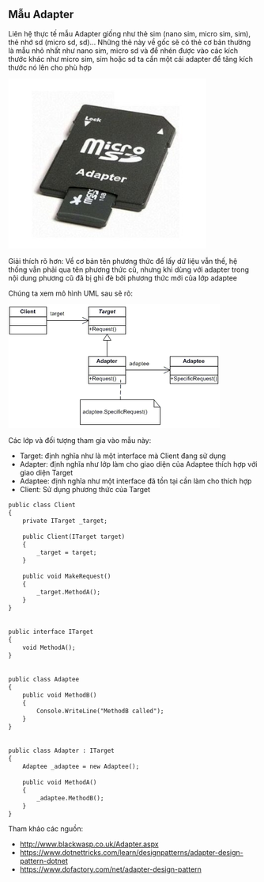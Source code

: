 ﻿## Mẫu Adapter

Liên hệ thực tế mẫu Adapter giống như thẻ sim (nano sim, micro sim, sim), thẻ nhớ sd (micro sd, sd)... 
Những thẻ này về gốc sẽ có thẻ cơ bản thường là mẫu nhỏ nhất như nano sim, micro sd và để nhén được vào các kích thước khác như micro sim, sim hoặc sd ta cần một cái adapter để tăng kích thước nó lên cho phù hợp

![Memory Adapter](images/memoryAdapter.jpg?raw=true "Memory Adapter")

Giải thích rõ hơn: Về cơ bản tên phương thức để lấy dữ liệu vẫn thế, hệ thống vẫn phải qua tên phương thức cũ, nhưng khi dùng với adapter trong nội dung phương cũ đã bị ghi đè bởi phương thức mới của lớp adaptee

Chúng ta xem mô hình UML sau sẽ rõ:

![UML Adapter](images/umlAdapter.gif?raw=true "UML Adapter")

Các lớp và đối tượng tham gia vào mẫu này:

- Target: định nghĩa như là một interface mà Client đang sử dụng
- Adapter: định nghĩa như lớp làm cho giao diện của Adaptee thích hợp với giao diện Target
- Adaptee: định nghĩa như một interface đã tồn tại cần làm cho thích hợp
- Client: Sử dụng phương thức của Target

```
public class Client
{
    private ITarget _target;
 
    public Client(ITarget target)
    {
        _target = target;
    }
 
    public void MakeRequest()
    {
        _target.MethodA();
    }
}
 
 
public interface ITarget
{
    void MethodA();
}
 
 
public class Adaptee
{
    public void MethodB()
    {
        Console.WriteLine("MethodB called");
    }
}
 
 
public class Adapter : ITarget
{
    Adaptee _adaptee = new Adaptee();
 
    public void MethodA()
    {
        _adaptee.MethodB();
    }
}
```

Tham khảo các nguồn:
- http://www.blackwasp.co.uk/Adapter.aspx
- https://www.dotnettricks.com/learn/designpatterns/adapter-design-pattern-dotnet
- https://www.dofactory.com/net/adapter-design-pattern


